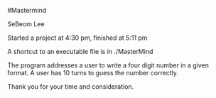 #Mastermind

SeBeom Lee

Started a project at 4:30 pm, finished at 5:11 pm

A shortcut to an executable file is in ./MasterMind

The program addresses a user to write a four digit number in a given format.
A user has 10 turns to guess the number correctly.

Thank you for your time and consideration.
